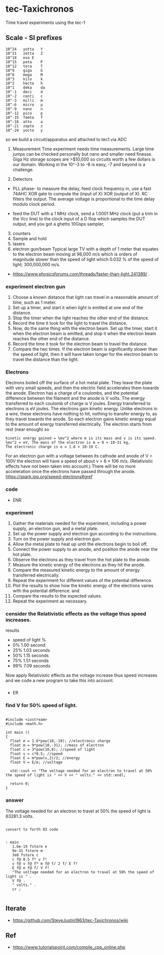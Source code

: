 # tec-Taxichronos
Time travel experiments using the tec-1
 


## Scale - SI prefixes
```
10^24	yotta	Y
10^21	zetta	Z
10^18	exa	E
10^15	peta	P
10^12	tera	T
10^9	giga	G
10^6	mega	M
10^3	kilo	k
10^2	hecto	h
10^1	deka	da
10^-1	deci	d
10^-2	centi	c
10^-3	milli	m
10^-6	micro	µ
10^-9	nano	n
10^-12	pico	p
10^-15	femto	f
10^-18	atto	a
10^-21	zepto	z
10^-24	yocto	y
```

so we build a circuit/apparatus and attached to tec1 via ADC 

1. Measurement
Time experiment needs time measurements. Large time jumps can be checked personally but nano and smaller need finesse.
Giga Hz storage scopes are >$10,000 so circuits worth a few dollars is our domain. Working in the 10^-3 to -6 is easy, -7 and beyond is a challenge.


2. Detectors 
- PLL phase- to measure the delay, feed clock frequency in, use a fast 74AHC XOR gate to compute the (input of X) XOR (output of X). RC filters the output. The average voltage is proportional to the time delay modulo clock period.

- feed the DUT with a 1 MHz clock, send a 1.0001 MHz clock (put a trim in the Vcc line) to the clock input of a D flop which samples the DUT output, and you got a ghetto 10Gsps sampler, 

3. counters
4. Sample and hold
5. lasers
6. electron gun/beam
Typical large TV with a depth of 1 meter that equates to the electron beam moving at 96,000 m/s which is orders of magnitude slower than the speed of light which 0.032 % of the speed of light; 300,000,000 m/s. 
- https://www.physicsforums.com/threads/faster-than-light.241389/ . 

### experiment electron gun 
1. Choose a known distance that light can travel in a reasonable amount of time, such as 1 meter.
2. Set up a timer, and start it when light is emitted at one end of the distance.
3. Stop the timer when the light reaches the other end of the distance.
4. Record the time it took for the light to travel the distance.
5. Now, do the same thing with the electron beam. Set up the timer, start it when the electron beam is emitted, and stop it when the electron beam reaches the other end of the distance.
6. Record the time it took for the electron beam to travel the distance.
7. Compare the two times. If the electron beam is significantly slower than the speed of light, then it will have taken longer for the electron beam to travel the distance than the light.

### Electrons  
Electrons boiled off the surface of a hot metal plate. They leave the plate with very small speeds, and then the electric field accelerates them towards the anode.  Electron has a charge of e coulombs, and the potential difference between the filament and the anode is V volts. The energy transferred to each coulomb of charge is V joules.  Energy transferred to electrons is eV joules. The electrons gain kinetic energy. Unlike electrons in a wire, these electrons have nothing to hit, nothing to transfer energy to, as they travel towards the anode. So each electron gains kinetic energy equal to the amount of energy transferred electrically. The electron starts from rest (near enough) so 
```
kinetic energy gained = ½mv^2 where m is its mass and v is its speed. 
½mv^2 = eV, The mass of the electron is m = 9 × 10-31 kg, 
The electronic charge is e = 1.6 × 10-19 C. 
```
For an electron gun with a voltage between its cathode and anode of V = 100V the electron will have a speed of about v = 6 × 106 m/s. (Relativistic effects have not been taken into account.) There will be no more acceleration once the electrons have passed through the anode. https://spark.iop.org/speed-electrons#gref

### code
- ENR

### experiment
1. Gather the materials needed for the experiment, including a power supply, an electron gun, and a metal plate.
2. Set up the power supply and electron gun according to the instructions.
3. Turn on the power supply and electron gun.
4. Allow the metal plate to heat up until the electrons begin to boil off.
5. Connect the power supply to an anode, and position the anode near the hot plate.
6. Observe the electrons as they travel from the hot plate to the anode.
7. Measure the kinetic energy of the electrons as they hit the anode.
8. Compare the measured kinetic energy to the amount of energy transferred electrically.
9. Repeat the experiment for different values of the potential difference.
10. Plot the results to show how the kinetic energy of the electrons varies with the potential difference. and 
11. Compare the results to the expected values.
12. Repeat the experiment as necessary.

### consider the Relativistic effects as the voltage thus speed increases.
results
- speed of light %
- 0% 1.00 second
- 25% 1.03 seconds
- 50% 1.15 seconds
- 75% 1.51 seconds
- 99% 7.09 seconds

Now apply Relativistic effects as the voltage increase thus speed increases and we code a new program to take this into account.
### 
- ER




### find V for 50% speed of light.
```

#include <iostream>
#include <math.h>

int main () 
{
  float e = 1.6*pow(10,-19); //electronic charge
  float m = 9*pow(10,-31); //mass of electron
  float c = 3*pow(10,8); //speed of light
  float v = c*0.5; //speed
  float E = m*pow(v,2)/2; //energy
  float V = E/e; //voltage
  
  std::cout << "The voltage needed for an electron to travel at 50% the speed of light is " << V << " volts." << std::endl;
  
  return 0;
}

```
### answer
The voltage needed for an electron to travel at 50% the speed of light is 63281.3 volts.

```

convert to forth 83 code


: main 
   1.6e-19 fstore e 
   9e-31 fstore m 
   3e8 fstore c 
   c f@ 0.5 f* v f! 
   v f@ v f@ f* m f@ f/ 2 f/ E f! 
   E f@ e f@ f/ V f! 
   "The voltage needed for an electron to travel at 50% the speed of light is " . 
   V f@ . 
   " volts." . 
   cr ;
   
```
   


## Iterate
- https://github.com/SteveJustin1963/tec-Taxichronos/wiki

## Ref
- https://www.tutorialspoint.com/compile_cpp_online.php


